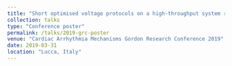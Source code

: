 ```yaml
---
title: "Short optimised voltage protocols on a high-throughput system reveal the temperature dependence of hERG1a gating"
collection: talks
type: "Conference poster"
permalink: /talks/2019-grc-poster
venue: "Cardiac Arrhythmia Mechanisms Gordon Research Conference 2019"
date: 2019-03-31
location: "Lucca, Italy"
---
```

